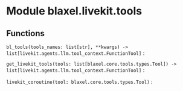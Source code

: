 Module blaxel.livekit.tools
===========================

Functions
---------

`bl_tools(tools_names: list[str], **kwargs) ‑> list[livekit.agents.llm.tool_context.FunctionTool]`
:   

`get_livekit_tools(tools: list[blaxel.core.tools.types.Tool]) ‑> list[livekit.agents.llm.tool_context.FunctionTool]`
:   

`livekit_coroutine(tool: blaxel.core.tools.types.Tool)`
: